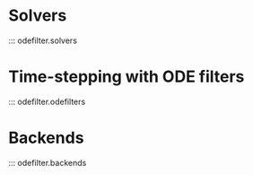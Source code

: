 # Solvers
::: odefilter.solvers

# Time-stepping with ODE filters
::: odefilter.odefilters

# Backends
::: odefilter.backends
